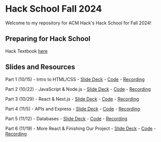 # Hack School Fall 2024

Welcome to my repository for ACM Hack's Hack School for Fall 2024!

## Preparing for Hack School

Hack Textbook [here](https://hack.acmucsd.com/hack-school) 
## Slides and Resources


Part 1 (10/15) - Intro to HTML/CSS - [Slide Deck](https://acmurl.com/hackschoolfa24-1) - [Code](https://github.com/acmucsd/hackschool-fa24/tree/part1) - [Recording](https://acmurl.com/hackschoolfa24-1-video)

Part 2 (10/22) - JavaScript & Node.js - [Slide Deck](https://acmurl.com/hackschoolfa24-2) - [Code](https://github.com/acmucsd/hackschool-fa24/tree/part2) - [Recording](https://acmurl.com/hackschoolfa24-2-video)

Part 3 (10/29) - React & Next.js - [Slide Deck](https://acmurl.com/hackschoolfa24-3) - [Code](https://github.com/acmucsd/hackschool-fa24/tree/part3) - [Recording](https://acmurl.com/hackschoolfa24-3-video)

Part 4 (11/5) - APIs and Express - [Slide Deck](https://acmurl.com/hackschoolfa24-4) - [Code](https://github.com/acmucsd/hackschool-fa24/tree/part4) - [Recording](https://acmurl.com/hackschoolfa24-4-video)

Part 5 (11/12) - Databases - [Slide Deck](https://acmurl.com/hackschoolfa24-5) - [Code](https://github.com/acmucsd/hackschool-fa24/tree/part5) - [Recording](https://acmurl.com/hackschoolfa24-5-video)

Part 6 (11/19) - More React & Finishing Our Project - [Slide Deck](https://acmurl.com/hackschoolfa24-6) - [Code](https://github.com/acmucsd/hackschool-fa24/tree/part6) - [Recording](https://acmurl.com/hackschoolfa24-6-video)
